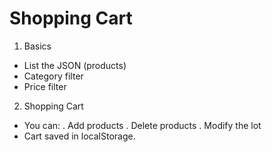 # Shopping Cart

1. Basics

- List the JSON (products)
- Category filter
- Price filter

2. Shopping Cart

- You can:          . Add products
                    . Delete products
                    . Modify the lot
- Cart saved in localStorage.